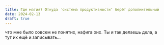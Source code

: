 ```yaml
---
title: Где магия? Откуда 'система продуктивности' берёт дополнительный ресурс?
date: 2024-02-13
draft: true
---
```


что мне было совсем не понятно, нафига оно. Ты и так делаешь дела, а тут их ещё и записывать...
